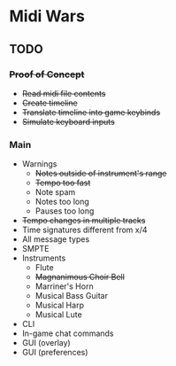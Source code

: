 # Midi Wars

## TODO

### ~~Proof of Concept~~
* ~~Read midi file contents~~
* ~~Create timeline~~
* ~~Translate timeline into game keybinds~~
* ~~Simulate keyboard inputs~~

### Main
* Warnings
  * ~~Notes outside of instrument's range~~
  * ~~Tempo too fast~~
  * Note spam
  * Notes too long
  * Pauses too long
* ~~Tempo changes in multiple tracks~~
* Time signatures different from x/4
* All message types
* SMPTE
* Instruments
  * Flute
  * ~~Magnanimous Choir Bell~~
  * Marriner's Horn
  * Musical Bass Guitar
  * Musical Harp
  * Musical Lute
* CLI
* In-game chat commands
* GUI (overlay)
* GUI (preferences)
